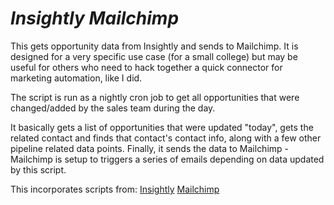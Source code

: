 *Insightly Mailchimp*
===================

This gets opportunity data from Insightly and sends to Mailchimp. It is designed for a very specific use case (for a small college) but may be useful for others who need to hack together a quick connector for marketing automation, like I did.

The script is run as a nightly cron job to get all opportunities that were changed/added by the sales team during the day.

It basically gets a list of opportunities that were updated "today", gets the related contact and finds that contact's contact info, along with a few other pipeline related data points. Finally, it sends the data to Mailchimp - Mailchimp is setup to  triggers a series of emails depending on data updated by this script.

This incorporates scripts from:
[Insightly](https://github.com/Insightly/php/blob/master/insightly.php)
[Mailchimp](http://apidocs.mailchimp.com/api/downloads/#php)
